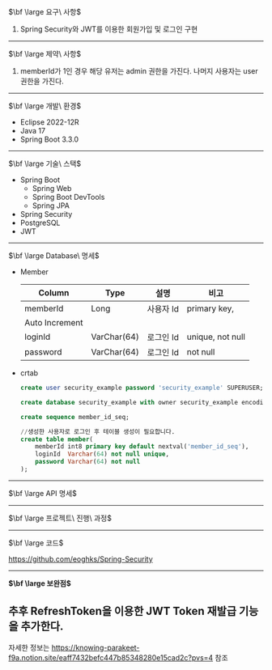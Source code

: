 $\bf \large 요구\ 사항$

1. Spring Security와 JWT를 이용한 회원가입 및 로그인 구현

---

$\bf \large 제약\ 사항$

1. memberId가 1인 경우 해당 유저는 admin 권한을 가진다. 나머지 사용자는 user 권한을 가진다.

---

$\bf \large 개발\ 환경$

- Eclipse 2022-12R
- Java 17
- Spring Boot 3.3.0

---

$\bf \large 기술\ 스택$

- Spring Boot
    - Spring Web
    - Spring Boot DevTools
    - Spring JPA
- Spring Security
- PostgreSQL
- JWT

---

$\bf \large Database\ 명세$

- Member
    
    
    | Column | Type | 설명 | 비고 |
    | --- | --- | --- | --- |
    | memberId | Long | 사용자 Id | primary key,
    Auto Increment |
    | loginId | VarChar(64) | 로그인 Id | unique, not null |
    | password | VarChar(64) | 로그인 Id | not null |
- crtab
    
    ```sql
    create user security_example password 'security_example' SUPERUSER;
    
    create database security_example with owner security_example encoding 'UTF8';
    
    create sequence member_id_seq;
    
    //생성한 사용자로 로그인 후 테이블 생성이 필요합니다.
    create table member(
    	memberId int8 primary key default nextval('member_id_seq'),
    	loginId  Varchar(64) not null unique,
    	password Varchar(64) not null
    );
    ```
    

---

$\bf \large API 명세$

---

$\bf \large 프로젝트\ 진행\ 과정$

---

$\bf \large 코드$

https://github.com/eoghks/Spring-Security

---

**$\bf \large 보완점$**

추후 RefreshToken을 이용한 JWT Token 재발급 기능을 추가한다.
---

자세한 정보는 https://knowing-parakeet-f9a.notion.site/eaff7432befc447b85348280e15cad2c?pvs=4 참조

